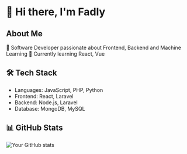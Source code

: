 # 👋 Hi there, I'm Fadly

## About Me
🚀 Software Developer passionate about Frontend, Backend and Machine Learning
🌱 Currently learning React, Vue

## 🛠 Tech Stack
- Languages: JavaScript, PHP, Python
- Frontend: React, Laravel
- Backend: Node.js, Laravel
- Database: MongoDB, MySQL

## 📊 GitHub Stats
![Your GitHub stats](https://github-readme-stats.vercel.app/api?username=fadlyhts&show_icons=true&theme=radical)

